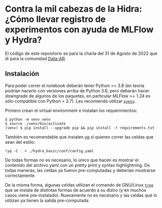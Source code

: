 # Contra la mil cabezas de la Hidra: ¿Cómo llevar registro de experimentos con ayuda de MLFlow y Hydra?

El código de este repositorio es para la charla del 31 de Agosto de 2022 que di
para la comunidad [Data-AR](https://twitter.com/dataArCommunity).

## Instalación

Para poder correr el notebook deberán tener Python >= 3.8 (en teoría podrían
hacerlo con versiones arriba de Python 3.6, pero deberán hacer downgrade de
algunos de los paquetes, en particular MLFlow >= 1.24 es sólo compatible con
Python > 3.7). Les recomiendo utilizar [`pyenv`](https://github.com/pyenv/pyenv).

Primero crean el virtual environment e instalan los requerimientos:

    $ python -m venv venv
    $ source ./venv/bin/activate
    (venv) $ pip install --upgrade pip && pip install -r requirements.txt

También es recomendable que instalen [yq](https://github.com/mikefarah/yq) si
quieren correr las celdas que sean del estilo:

    !yq -C . < ./hydra_basic/conf/config.yaml

De todas formas no es necesario, lo único que hacen es mostrar el contenido del
archivo yaml con un pretty print y syntax highlightning. De todas maneras, las
celdas ya fueron pre-computadas y deberían mostrarse correctamente.

De la misma forma, algunas celdas utilizan el comando de GNU/Linux
[`tree`](https://linux.die.net/man/1/tree) que se instala de distintas formas de
acuerdo a su distro (y en muchos casos viene pre-instalado). Nuevamente no es
necesario y las celdas que lo utilizan ya tienen la salida pre-computada.
